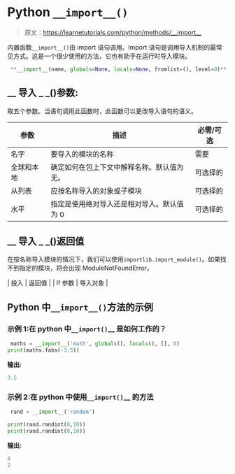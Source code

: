 # Python `__import__()`

> 原文：<https://learnetutorials.com/python/methods/__import__>

内置函数`__import__()`由 import 语句调用。Import 语句是调用导入机制的最常见方式。这是一个很少使用的方法，它也有助于在运行时导入模块。

```py
 **__import__(name, globals=None, locals=None, fromlist=(), level=0)** #where name indicates the name of the import module 

```

## __ 导入 _ _()参数:

取五个参数。当语句调用此函数时，此函数可以更改导入语句的语义。

| 参数 | 描述 | 必需/可选 |
| --- | --- | --- |
| 名字 | 要导入的模块的名称 | 需要 |
| 全球和本地 | 确定如何在包上下文中解释名称。默认值为无。 | 可选择的 |
| 从列表 | 应按名称导入的对象或子模块 | 可选择的 |
| 水平 | 指定是使用绝对导入还是相对导入。默认值为 0 | 可选择的 |

## __ 导入 _ _()返回值

在按名称导入模块的情况下，我们可以使用`importlib.import_module()`。如果找不到指定的模块，将会出现 ModuleNotFoundError。

| 投入 | 返回值 |
| If 参数 | 导入对象 |

## Python 中`__import__()`方法的示例

### 示例 1:在 python 中`__import()`__ 是如何工作的？

```py
 maths = __import__('math', globals(), locals(), [], 0)
print(maths.fabs(-3.5)) 

```

**输出:**

```py
3.5
```

### 示例 2:在 python 中使用`__import()`__ 的方法

```py
 rand = __import__('random')

print(rand.randint(0,10))
print(rand.randint(0,10)) 

```

**输出:**

```py
6
2 
```